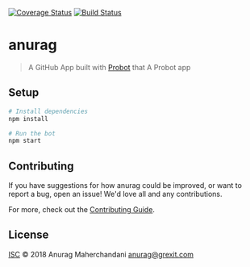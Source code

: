 [![Coverage Status](https://coveralls.io/repos/github/anuragmaher/temp/badge.svg?branch=master)](https://coveralls.io/github/anuragmaher/temp?branch=master)
[![Build Status](https://travis-ci.org/anuragmaher/temp.svg?branch=master)](https://travis-ci.org/anuragmaher/temp)

# anurag

> A GitHub App built with [Probot](https://github.com/probot/probot) that A Probot app

## Setup

```sh
# Install dependencies
npm install

# Run the bot
npm start
```

## Contributing

If you have suggestions for how anurag could be improved, or want to report a bug, open an issue! We'd love all and any contributions.

For more, check out the [Contributing Guide](CONTRIBUTING.md).

## License

[ISC](LICENSE) © 2018 Anurag Maherchandani <anurag@grexit.com>
